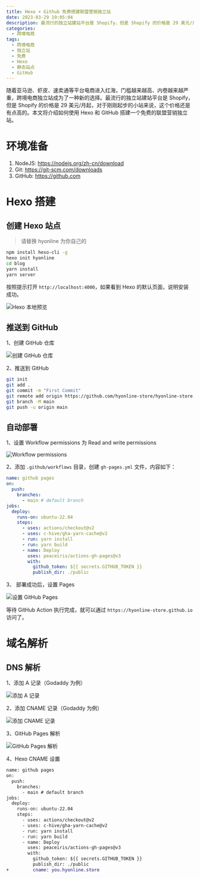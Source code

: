 ```yaml
---
title: Hexo × Github 免费搭建联盟营销独立站
date: 2023-03-29 19:05:04
description: 最流行的独立站建站平台是 Shopify，但是 Shopify 的价格是 29 美元/月起，对于刚刚起步的小站来说，这个价格还是有点高的。本文将介绍如何使用 Hexo 和 GitHub 搭建一个免费的联盟营销独立站。
categories:
  - 跨境电商
tags:
  - 跨境电商
  - 独立站
  - 免费
  - Hexo
  - 静态站点
  - GitHub
---
```


<ins class="adsbygoogle" style="display:block; text-align:center;"  data-ad-layout="in-article" data-ad-format="fluid" data-ad-client="ca-pub-7962287588031867" data-ad-slot="2542544532"></ins><script> (adsbygoogle = window.adsbygoogle || []).push({});</script>


随着亚马逊、虾皮、速卖通等平台电商进入红海，门槛越来越高、内卷越来越严重，跨境电商独立站成为了一种新的选择。最流行的独立站建站平台是 Shopify，但是 Shopify 的价格是 29 美元/月起，对于刚刚起步的小站来说，这个价格还是有点高的。本文将介绍如何使用 Hexo 和 GitHub 搭建一个免费的联盟营销独立站。

<ins class="adsbygoogle" style="display:block; text-align:center;"  data-ad-layout="in-article" data-ad-format="fluid" data-ad-client="ca-pub-7962287588031867" data-ad-slot="2542544532"></ins><script> (adsbygoogle = window.adsbygoogle || []).push({});</script>


# 环境准备

1. NodeJS: https://nodejs.org/zh-cn/download
2. Git: https://git-scm.com/downloads
3. GitHub: https://github.com

# Hexo 搭建

## 创建 Hexo 站点

> 请替换 hyonline 为你自己的

```sh
npm install hexo-cli -g
hexo init hyonline
cd blog
yarn install
yarn server
```

按照提示打开 `http://localhost:4000`，如果看到 Hexo 的默认页面，说明安装成功。

![Hexo 本地预览](https://cdn.jsdelivr.net/gh/youngjuning/images@main/1680158474181.png)


## 推送到 GitHub

1、创建 GitHub 仓库

![创建 GitHub 仓库](https://cdn.jsdelivr.net/gh/youngjuning/images@main/1680158386923.png)

2、推送到 GitHub

```sh
git init
git add .
git commit -m "First Commit"
git remote add origin https://github.com/hyonline-store/hyonline-store.github.io.git
git branch -M main
git push -u origin main
```

## 自动部署

1、设置 Workflow permissions 为 Read and write permissions

![Workflow permissions](https://cdn.jsdelivr.net/gh/youngjuning/images@main/1680162995972.png)

2、添加 `.github/workflows` 目录，创建 `gh-pages.yml` 文件，内容如下：

```yml
name: github pages
on:
  push:
    branches:
      - main # default branch
jobs:
  deploy:
    runs-on: ubuntu-22.04
    steps:
      - uses: actions/checkout@v2
      - uses: c-hive/gha-yarn-cache@v2
      - run: yarn install
      - run: yarn build
      - name: Deploy
        uses: peaceiris/actions-gh-pages@v3
        with:
          github_token: ${{ secrets.GITHUB_TOKEN }}
          publish_dir: ./public
```

3、 部署成功后，设置 Pages

![设置 GitHub Pages](https://cdn.jsdelivr.net/gh/youngjuning/images@main/1680163086920.png)

等待 GitHub Action 执行完成，就可以通过 `https://hyonline-store.github.io` 访问了。

# 域名解析

## DNS 解析

1、添加 A 记录（Godaddy 为例）

![添加 A 记录](https://cdn.jsdelivr.net/gh/youngjuning/images@main/1680169974154.png)

2、添加 CNAME 记录（Godaddy 为例）

![添加 CNAME 记录](https://cdn.jsdelivr.net/gh/youngjuning/images@main/1680170058837.png)

3、GitHub Pages 解析

![GitHub Pages 解析](https://cdn.jsdelivr.net/gh/youngjuning/images@main/1680170403897.png)

4、Hexo CNAME 设置

```diff
name: github pages
on:
  push:
    branches:
      - main # default branch
jobs:
  deploy:
    runs-on: ubuntu-22.04
    steps:
      - uses: actions/checkout@v2
      - uses: c-hive/gha-yarn-cache@v2
      - run: yarn install
      - run: yarn build
      - name: Deploy
        uses: peaceiris/actions-gh-pages@v3
        with:
          github_token: ${{ secrets.GITHUB_TOKEN }}
          publish_dir: ./public
+         cname: you.hyonline.store
```
